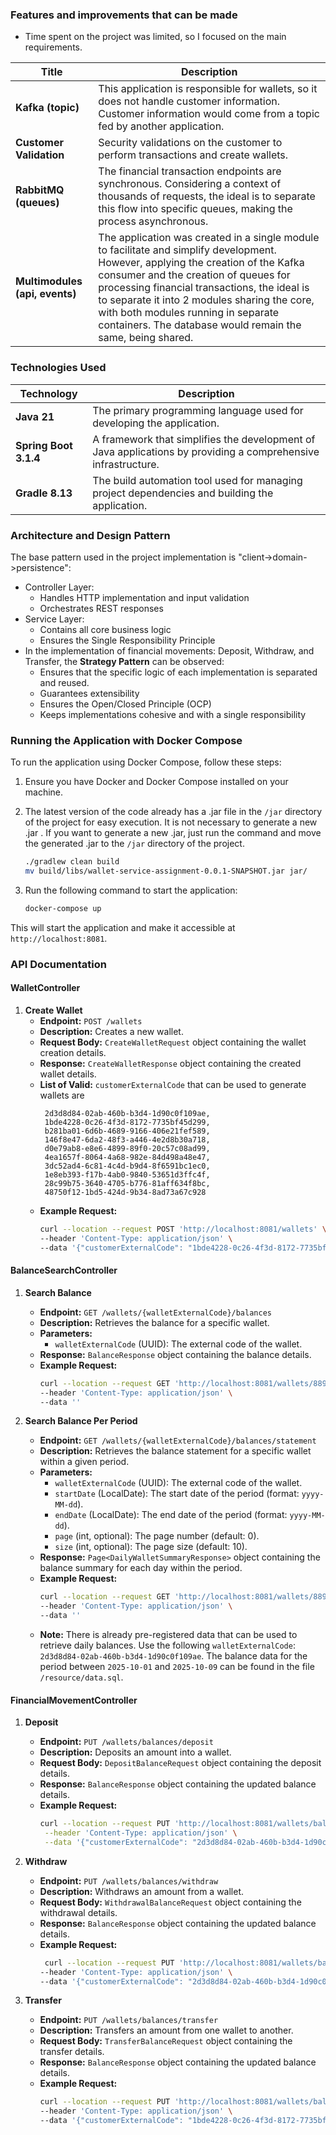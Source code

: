 ### Features and improvements that can be made

- Time spent on the project was limited, so I focused on the main requirements.

| Title                          | Description                                                                                                                                                                                                                                                                                                                                                                    |
|--------------------------------|--------------------------------------------------------------------------------------------------------------------------------------------------------------------------------------------------------------------------------------------------------------------------------------------------------------------------------------------------------------------------------|
| **Kafka (topic)**              | This application is responsible for wallets, so it does not handle customer information. Customer information would come from a topic fed by another application.                                                                                                                                                                                                              |
| **Customer Validation**        | Security validations on the customer to perform transactions and create wallets.                                                                                                                                                                                                                                                                                               |
| **RabbitMQ (queues)**          | The financial transaction endpoints are synchronous. Considering a context of thousands of requests, the ideal is to separate this flow into specific queues, making the process asynchronous.                                                                                                                                                                                 |
| **Multimodules (api, events)** | The application was created in a single module to facilitate and simplify development. However, applying the creation of the Kafka consumer and the creation of queues for processing financial transactions, the ideal is to separate it into 2 modules sharing the core, with both modules running in separate containers. The database would remain the same, being shared. |

### Technologies Used

| Technology            | Description                                                                                                   |
|-----------------------|---------------------------------------------------------------------------------------------------------------|
| **Java 21**           | The primary programming language used for developing the application.                                         |
| **Spring Boot 3.1.4** | A framework that simplifies the development of Java applications by providing a comprehensive infrastructure. |
| **Gradle 8.13**       | The build automation tool used for managing project dependencies and building the application.                |

### Architecture and Design Pattern 
The base pattern used in the project implementation is "client->domain->persistence":
- Controller Layer:
  - Handles HTTP implementation and input validation
  - Orchestrates REST responses
- Service Layer:
  - Contains all core business logic
  - Ensures the Single Responsibility Principle
- In the implementation of financial movements: Deposit, Withdraw, and Transfer, the **Strategy Pattern** can be observed:
  - Ensures that the specific logic of each implementation is separated and reused.
  - Guarantees extensibility
  - Ensures the Open/Closed Principle (OCP)
  - Keeps implementations cohesive and with a single responsibility

### Running the Application with Docker Compose

To run the application using Docker Compose, follow these steps:

1. Ensure you have Docker and Docker Compose installed on your machine.
2. The latest version of the code already has a .jar file in the `/jar` directory of the project for easy execution. It is
   not necessary to generate a new .jar . If you want to generate a new .jar, just run the command and move the generated
   .jar to the `/jar` directory of the project.
    ```bash
    ./gradlew clean build
   mv build/libs/wallet-service-assignment-0.0.1-SNAPSHOT.jar jar/
    ```

3. Run the following command to start the application:
    ```bash
    docker-compose up
    ```

This will start the application and make it accessible at `http://localhost:8081`.

### API Documentation

#### WalletController

1. **Create Wallet**
   - **Endpoint:** `POST /wallets`
   - **Description:** Creates a new wallet.
   - **Request Body:** `CreateWalletRequest` object containing the wallet creation details.
   - **Response:** `CreateWalletResponse` object containing the created wallet details.
   - **List of Valid:** `customerExternalCode` that can be used to generate wallets are
     ```
      2d3d8d84-02ab-460b-b3d4-1d90c0f109ae,
      1bde4228-0c26-4f3d-8172-7735bf45d299,
      b281ba01-6d6b-4689-9166-406e21fef589,
      146f8e47-6da2-48f3-a446-4e2d8b30a718,
      d0e79ab8-e8e6-4899-89f0-20c57c08ad99,
      4ea1657f-8064-4a68-982e-84d498a48e47,
      3dc52ad4-6c81-4c4d-b9d4-8f6591bc1ec0,
      1e8eb393-f17b-4ab0-9840-53651d3ffc4f,
      28c99b75-3640-4705-b776-81aff634f8bc,
      48750f12-1bd5-424d-9b34-8ad73a67c928
     ```
   - **Example Request:**
     ```bash
     curl --location --request POST 'http://localhost:8081/wallets' \
     --header 'Content-Type: application/json' \
     --data '{"customerExternalCode": "1bde4228-0c26-4f3d-8172-7735bf45d299"}'
     ```

#### BalanceSearchController

1. **Search Balance**
    - **Endpoint:** `GET /wallets/{walletExternalCode}/balances`
    - **Description:** Retrieves the balance for a specific wallet.
    - **Parameters:**
        - `walletExternalCode` (UUID): The external code of the wallet.
    - **Response:** `BalanceResponse` object containing the balance details.
    - **Example Request:**
      ```bash
      curl --location --request GET 'http://localhost:8081/wallets/889cb550-e68e-4a5d-b73d-e0a5d608124a/balances' \
      --header 'Content-Type: application/json' \
      --data ''
      ```

2. **Search Balance Per Period**
    - **Endpoint:** `GET /wallets/{walletExternalCode}/balances/statement`
    - **Description:** Retrieves the balance statement for a specific wallet within a given period.
    - **Parameters:**
        - `walletExternalCode` (UUID): The external code of the wallet.
        - `startDate` (LocalDate): The start date of the period (format: `yyyy-MM-dd`).
        - `endDate` (LocalDate): The end date of the period (format: `yyyy-MM-dd`).
        - `page` (int, optional): The page number (default: 0).
        - `size` (int, optional): The page size (default: 10).
    - **Response:** `Page<DailyWalletSummaryResponse>` object containing the balance summary for each day within the period.
    - **Example Request:**
      ```bash
      curl --location --request GET 'http://localhost:8081/wallets/889cb550-e68e-4a5d-b73d-e0a5d608124a/balances/statement?startDate=2025-01-09&endDate=2025-10-09&size=15' \
      --header 'Content-Type: application/json' \
      --data ''
      ```
    - **Note:** There is already pre-registered data that can be used to retrieve daily balances. Use the following
      `walletExternalCode`: `2d3d8d84-02ab-460b-b3d4-1d90c0f109ae`. The balance data for the period between `2025-10-01`
      and `2025-10-09` can be found in the file `/resource/data.sql`.

#### FinancialMovementController

1. **Deposit**
    - **Endpoint:** `PUT /wallets/balances/deposit`
    - **Description:** Deposits an amount into a wallet.
    - **Request Body:** `DepositBalanceRequest` object containing the deposit details.
    - **Response:** `BalanceResponse` object containing the updated balance details.
    - **Example Request:**
      ```bash
      curl --location --request PUT 'http://localhost:8081/wallets/balances/deposit' \
       --header 'Content-Type: application/json' \
       --data '{"customerExternalCode": "2d3d8d84-02ab-460b-b3d4-1d90c0f109ae", "walletExternalCode": "889cb550-e68e-4a5d-b73d-e0a5d608124a","amount": "10"}'
      ```

2. **Withdraw**
    - **Endpoint:** `PUT /wallets/balances/withdraw`
    - **Description:** Withdraws an amount from a wallet.
    - **Request Body:** `WithdrawalBalanceRequest` object containing the withdrawal details.
    - **Response:** `BalanceResponse` object containing the updated balance details.
    - **Example Request:**
      ```bash
       curl --location --request PUT 'http://localhost:8081/wallets/balances/withdraw' \
      --header 'Content-Type: application/json' \
      --data '{"customerExternalCode": "2d3d8d84-02ab-460b-b3d4-1d90c0f109ae","walletExternalCode": "889cb550-e68e-4a5d-b73d-e0a5d608124a","amount": "4"}'
      ```

3. **Transfer**
    - **Endpoint:** `PUT /wallets/balances/transfer`
    - **Description:** Transfers an amount from one wallet to another.
    - **Request Body:** `TransferBalanceRequest` object containing the transfer details.
    - **Response:** `BalanceResponse` object containing the updated balance details.
    - **Example Request:**
      ```bash
      curl --location --request PUT 'http://localhost:8081/wallets/balances/transfer' \
      --header 'Content-Type: application/json' \
      --data '{"customerExternalCode": "1bde4228-0c26-4f3d-8172-7735bf45d299","walletExternalCode": "889cb550-e68e-4a5d-b73d-e0a5d608124a","thirdCustomerExternalCode": "d0e79ab8-e8e6-4899-89f0-20c57c08ad99","thirdWalletExternalCode": "c954618e-ae4f-4f35-8893-9e96ef0b700a","amount": "6"}'
      ```
